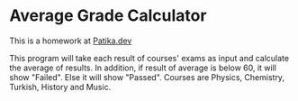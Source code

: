 # Average Grade Calculator
This is a homework at [Patika.dev](https://app.patika.dev/egitimler/java-ile-backend-web-development-patikasi/java101/pratik-not-ortalamasi)

This program will take each result of courses' exams as input and calculate the average of results. In addition, if result of average is below 60, it will show "Failed". Else it will show "Passed".  Courses are Physics, Chemistry, Turkish, History and Music. 
